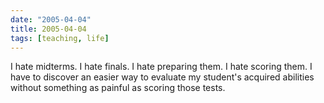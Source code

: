 ```yaml
---
date: "2005-04-04"
title: 2005-04-04
tags: [teaching, life]
---
```

I hate midterms. I hate finals. I hate preparing them. I hate
scoring them. I have to discover an easier way to evaluate my
student's acquired abilities without something as painful as
scoring those tests.


